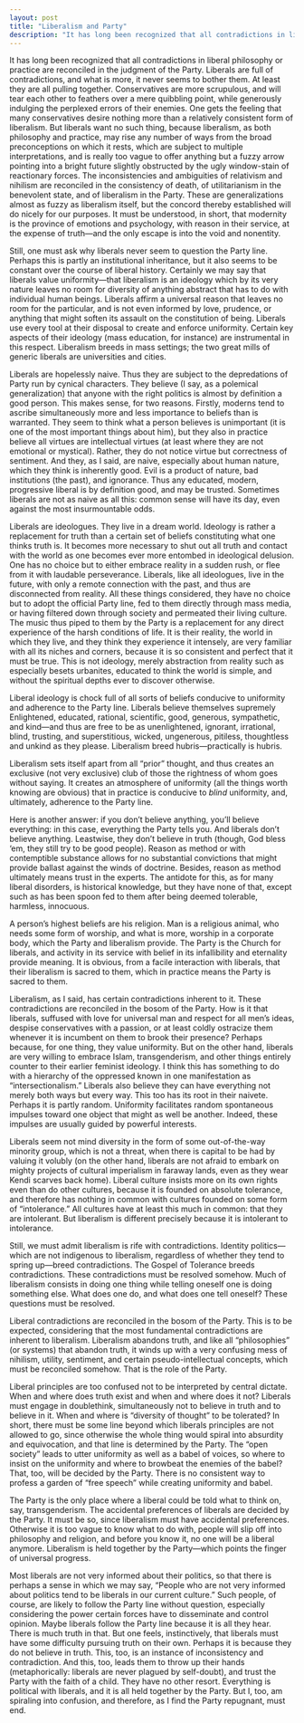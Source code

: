 ```yaml
---
layout: post
title: "Liberalism and Party"
description: "It has long been recognized that all contradictions in liberal philosophy or practice are reconciled in the judgment of the Party..."
---
```


It has long been recognized that all contradictions in liberal philosophy or practice are reconciled in the judgment of the Party. Liberals are full of contradictions, and what is more, it never seems to bother them. At least they are all pulling together. Conservatives are more scrupulous, and will tear each other to feathers over a mere quibbling point, while generously indulging the perplexed errors of their enemies. One gets the feeling that many conservatives desire nothing more than a relatively consistent form of liberalism. But liberals want no such thing, because liberalism, as both philosophy and practice, may rise any number of ways from the broad preconceptions on which it rests, which are subject to multiple interpretations, and is really too vague to offer anything but a fuzzy arrow pointing into a bright future slightly obstructed by the ugly window-stain of reactionary forces. The inconsistencies and ambiguities of relativism and nihilism are reconciled in the consistency of death, of utilitarianism in the benevolent state, and of liberalism in the Party. These are generalizations almost as fuzzy as liberalism itself, but the concord thereby established will do nicely for our purposes. It must be understood, in short, that modernity is the province of emotions and psychology, with reason in their service, at the expense of truth—and the only escape is into the void and nonentity.

Still, one must ask why liberals never seem to question the Party line. Perhaps this is partly an institutional inheritance, but it also seems to be constant over the course of liberal history. Certainly we may say that liberals value uniformity—that liberalism is an ideology which by its very nature leaves no room for diversity of anything abstract that has to do with individual human beings. Liberals affirm a universal reason that leaves no room for the particular, and is not even informed by love, prudence, or anything that might soften its assault on the constitution of being. Liberals use every tool at their disposal to create and enforce uniformity. Certain key aspects of their ideology (mass education, for instance) are instrumental in this respect. Liberalism breeds in mass settings; the two great mills of generic liberals are universities and cities.

Liberals are hopelessly naive. Thus they are subject to the depredations of Party run by cynical characters. They believe (I say, as a polemical generalization) that anyone with the right politics is almost by definition a good person. This makes sense, for two reasons. Firstly, moderns tend to ascribe simultaneously more and less importance to beliefs than is warranted. They seem to think what a person believes is unimportant (it is one of the most important things about him), but they also in practice believe all virtues are intellectual virtues (at least where they are not emotional or mystical). Rather, they do not notice virtue but correctness of sentiment. And they, as I said, are naive, especially about human nature, which they think is inherently good. Evil is a product of nature, bad institutions (the past), and ignorance. Thus any educated, modern, progressive liberal is by definition good, and may be trusted. Sometimes liberals are not as naive as all this: common sense will have its day, even against the most insurmountable odds.

Liberals are ideologues. They live in a dream world. Ideology is rather a replacement for truth than a certain set of beliefs constituting what one thinks truth is. It becomes more necessary to shut out all truth and contact with the world as one becomes ever more entombed in ideological delusion. One has no choice but to either embrace reality in a sudden rush, or flee from it with laudable perseverance. Liberals, like all ideologues, live in the future, with only a remote connection with the past, and thus are disconnected from reality. All these things considered, they have no choice but to adopt the official Party line, fed to them directly through mass media, or having filtered down through society and permeated their living culture. The music thus piped to them by the Party is a replacement for any direct experience of the harsh conditions of life. It is their reality, the world in which they live, and they think they experience it intensely, are very familiar with all its niches and corners, because it is so consistent and perfect that it must be true. This is not ideology, merely abstraction from reality such as especially besets urbanites, educated to think the world is simple, and without the spiritual depths ever to discover otherwise.

Liberal ideology is chock full of all sorts of beliefs conducive to uniformity and adherence to the Party line. Liberals believe themselves supremely Enlightened, educated, rational, scientific, good, generous, sympathetic, and kind—and thus are free to be as unenlightened, ignorant, irrational, blind, trusting, and superstitious, wicked, ungenerous, pitiless, thoughtless and unkind as they please. Liberalism breed hubris—practically is hubris.

Liberalism sets itself apart from all “prior” thought, and thus creates an exclusive (not very exclusive) club of those the rightness of whom goes without saying. It creates an atmosphere of uniformity (all the things worth knowing are obvious) that in practice is conducive to _blind_ uniformity, and, ultimately, adherence to the Party line.

Here is another answer: if you don’t believe anything, you’ll believe everything: in this case, everything the Party tells you. And liberals don’t believe anything. Leastwise, they don’t believe in truth (though, God bless ‘em, they still try to be good people). Reason as method or with contemptible substance allows for no substantial convictions that might provide ballast against the winds of doctrine. Besides, reason as method ultimately means trust in the experts. The antidote for this, as for many liberal disorders, is historical knowledge, but they have none of that, except such as has been spoon fed to them after being deemed tolerable, harmless, innocuous.

A person’s highest beliefs are his religion. Man is a religious animal, who needs some form of worship, and what is more, worship in a corporate body, which the Party and liberalism provide. The Party is the Church for liberals, and activity in its service with belief in its infallibility and eternality provide meaning. It is obvious, from a facile interaction with liberals, that their liberalism is sacred to them, which in practice means the Party is sacred to them.

Liberalism, as I said, has certain contradictions inherent to it. These contradictions are reconciled in the bosom of the Party. How is it that liberals, suffused with love for universal man and respect for all men’s ideas, despise conservatives with a passion, or at least coldly ostracize them whenever it is incumbent on them to brook their presence? Perhaps because, for one thing, they value uniformity. But on the other hand, liberals are very willing to embrace Islam, transgenderism, and other things entirely counter to their earlier feminist ideology. I think this has something to do with a hierarchy of the oppressed known in one manifestation as “intersectionalism.” Liberals also believe they can have everything not merely both ways but every way. This too has its root in their naivete. Perhaps it is partly random. Uniformity facilitates random spontaneous impulses toward one object that might as well be another. Indeed, these impulses are usually guided by powerful interests.

Liberals seem not mind diversity in the form of some out-of-the-way minority group, which is not a threat, when there is capital to be had by valuing it volubly (on the other hand, liberals are not afraid to embark on mighty projects of cultural imperialism in faraway lands, even as they wear Kendi scarves back home). Liberal culture insists more on its own rights even than do other cultures, because it is founded on absolute tolerance, and therefore has nothing in common with cultures founded on some form of “intolerance.” All cultures have at least this much in common: that they are intolerant. But liberalism is different precisely because it is intolerant to intolerance.

Still, we must admit liberalism is rife with contradictions. Identity politics—which are not indigenous to liberalism, regardless of whether they tend to spring up—breed contradictions. The Gospel of Tolerance breeds contradictions. These contradictions must be resolved somehow. Much of liberalism consists in doing one thing while telling oneself one is doing something else. What does one do, and what does one tell oneself? These questions must be resolved.

Liberal contradictions are reconciled in the bosom of the Party. This is to be expected, considering that the most fundamental contradictions are inherent to liberalism. Liberalism abandons truth, and like all “philosophies” (or systems) that abandon truth, it winds up with a very confusing mess of nihilism, utility, sentiment, and certain pseudo-intellectual concepts, which must be reconciled somehow. That is the role of the Party.

Liberal principles are too confused not to be interpreted by central dictate. When and where does truth exist and when and where does it not? Liberals must engage in doublethink, simultaneously not to believe in truth and to believe in it. When and where is “diversity of thought” to be tolerated? In short, there must  be some line beyond which liberals principles are not allowed to go, since otherwise the whole thing would spiral into absurdity and equivocation, and that line is determined by the Party. The “open society” leads to utter uniformity as well as a babel of voices, so where to insist on the uniformity and where to browbeat the enemies of the babel? That, too, will be decided by the Party. There is no consistent way to profess a garden of “free speech” while creating uniformity and babel.

The Party is the only place where a liberal could be told what to think on, say, transgenderism. The accidental preferences of liberals are decided by the Party. It must be so, since liberalism must have accidental preferences. Otherwise it is too vague to know what to do with, people will slip off into philosophy and religion, and before you know it, no one will be a liberal anymore. Liberalism is held together by the Party—which points the finger of universal progress.

Most liberals are not very informed about their politics, so that there is perhaps a sense in which we may say, “People who are not very informed about politics tend to be liberals in our current culture.” Such people, of course, are likely to follow the Party line without question, especially considering the power certain forces have to disseminate and control opinion. Maybe liberals follow the Party line because it is all they hear. There is much truth in that. But one feels, instinctively, that liberals must have some difficulty pursuing truth on their own. Perhaps it is because they do not believe in truth. This, too, is an instance of inconsistency and contradiction. And this, too, leads them to throw up their hands (metaphorically: liberals are never plagued by self-doubt), and trust the Party with the faith of a child. They have no other resort. Everything is political with liberals, and it is all held together by the Party. But I, too, am spiraling into confusion, and therefore, as I find the Party repugnant, must end.
